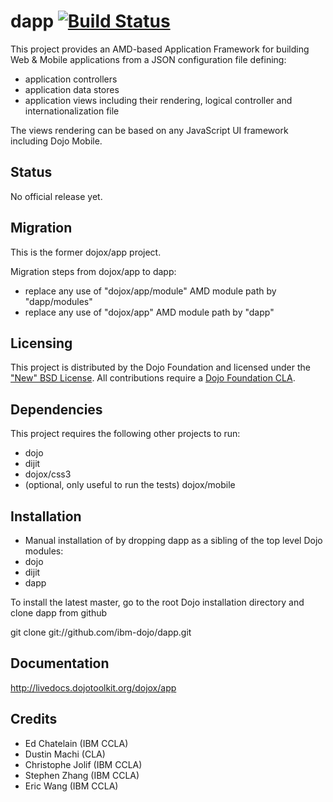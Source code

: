 # dapp [![Build Status](https://travis-ci.org/ibm-dojo/dapp.png?branch=master)](https://travis-ci.org/ibm-dojo/dapp)

This project provides an AMD-based Application Framework for building Web & Mobile applications from a JSON
configuration file defining:
  * application controllers
  * application data stores
  * application views including their rendering, logical controller and internationalization file

The views rendering can be based on any JavaScript UI framework including Dojo Mobile.

## Status

No official release yet.

## Migration

This is the former dojox/app project.

Migration steps from dojox/app to dapp:

* replace any use of "dojox/app/module" AMD module path by "dapp/modules"
* replace any use of "dojox/app" AMD module path by "dapp"

## Licensing

This project is distributed by the Dojo Foundation and licensed under the ["New" BSD License](./LICENSE).
All contributions require a [Dojo Foundation CLA](http://dojofoundation.org/about/claForm).

## Dependencies

This project requires the following other projects to run:
 * dojo
 * dijit
 * dojox/css3
 * (optional, only useful to run the tests) dojox/mobile

## Installation

* Manual installation of by dropping dapp as a sibling of the top level Dojo modules:
 * dojo
 * dijit
 * dapp

 To install the latest master, go to the root Dojo installation directory and clone dapp from github

 git clone git://github.com/ibm-dojo/dapp.git

## Documentation

http://livedocs.dojotoolkit.org/dojox/app

## Credits

* Ed Chatelain (IBM CCLA)
* Dustin Machi (CLA)
* Christophe Jolif (IBM CCLA)
* Stephen Zhang (IBM CCLA)
* Eric Wang (IBM CCLA)
